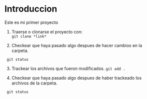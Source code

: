 # Introduccion

Este es mi primer proyecto

1. Traerse o clonarse el proyecto con:  
``` git clone *link* ```

2. Checkear que haya pasado algo despues de hacer cambios en la carpeta.

``` git status```

3. Trackear los archivos que fueron modificados.
``` git add . ```

4. Checkear que haya pasado algo despues de haber trackeado los archivos de la carpeta.

``` git status```